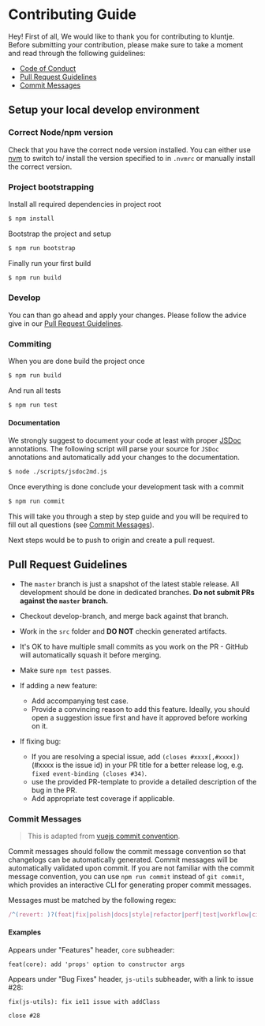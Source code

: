 # Contributing Guide

Hey! First of all, We would like to thank you for contributing to kluntje. Before submitting your contribution, please make sure to take a moment and read through the following guidelines:

- [Code of Conduct](https://github.com/kluntje/kluntje/blob/master/.github/CODE_OF_CONDUCT.md)
- [Pull Request Guidelines](#pull-request-guidelines)
- [Commit Messages](#commit-messages)

## Setup your local develop environment

### Correct Node/npm version

Check that you have the correct node version installed. You can either use [nvm](https://github.com/nvm-sh/nvm) to switch to/ install the version specified to in `.nvmrc` or manually install the correct version.

### Project bootstrapping

Install all required dependencies in project root

```bash
$ npm install
```

Bootstrap the project and setup

```bash
$ npm run bootstrap
```

Finally run your first build

```bash
$ npm run build
```

### Develop

You can than go ahead and apply your changes. Please follow the advice give in our [Pull Request Guidelines](#pull-request-guidelines).

### Commiting

When you are done build the project once

```bash
$ npm run build
```

And run all tests

```bash
$ npm run test
```

#### Documentation

We strongly suggest to document your code at least with proper [JSDoc](https://github.com/jsdoc/jsdoc) annotations.
The following script will parse your source for `JSDoc` annotations and automatically add your changes to the documentation.

```bash
$ node ./scripts/jsdoc2md.js
```

Once everything is done conclude your development task with a commit

```bash
$ npm run commit
```

This will take you through a step by step guide and you will be required to fill out all questions (see [Commit Messages](#commit-messages)).

Next steps would be to push to origin and create a pull request.


## Pull Request Guidelines

- The `master` branch is just a snapshot of the latest stable release. All development should be done in dedicated branches. **Do not submit PRs against the `master` branch.**

- Checkout develop-branch, and merge back against that branch.

- Work in the `src` folder and **DO NOT** checkin generated artifacts.

- It's OK to have multiple small commits as you work on the PR - GitHub will automatically squash it before merging.

- Make sure `npm test` passes.

- If adding a new feature:
  - Add accompanying test case.
  - Provide a convincing reason to add this feature. Ideally, you should open a suggestion issue first and have it approved before working on it.

- If fixing bug:
  - If you are resolving a special issue, add `(closes #xxxx[,#xxxx])` (#xxxx is the issue id) in your PR title for a better release log, e.g. `fixed event-binding (closes #34)`.
  - use the provided PR-template to provide a detailed description of the bug in the PR.
  - Add appropriate test coverage if applicable.


### Commit Messages

> This is adapted from [vuejs commit convention](https://github.com/vuejs/vue/blob/dev/.github/COMMIT_CONVENTION.md).

Commit messages should follow the commit message convention so that changelogs can be automatically generated. Commit messages will be automatically validated upon commit. If you are not familiar with the commit message convention, you can use `npm run commit` instead of `git commit`, which provides an interactive CLI for generating proper commit messages.


Messages must be matched by the following regex:

``` js
/^(revert: )?(feat|fix|polish|docs|style|refactor|perf|test|workflow|ci|chore|types)(\(.+\))?: .{1,50}/
```

#### Examples

Appears under "Features" header, `core` subheader:

```
feat(core): add 'props' option to constructor args
```

Appears under "Bug Fixes" header, `js-utils` subheader, with a link to issue #28:

```
fix(js-utils): fix ie11 issue with addClass

close #28
```
